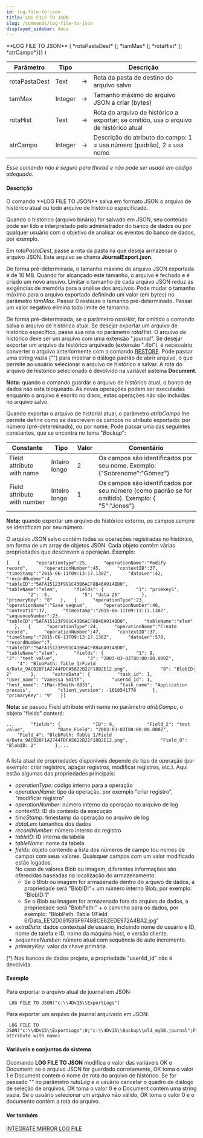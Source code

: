 ```yaml
---
id: log-file-to-json
title: LOG FILE TO JSON
slug: /commands/log-file-to-json
displayed_sidebar: docs
---
```


<!--REF #_command_.LOG FILE TO JSON.Syntax-->**LOG FILE TO JSON** ( *rotaPastaDest* {; *tamMax* {; *rotaHist* {; *atrCampo*}}} )<!-- END REF-->
<!--REF #_command_.LOG FILE TO JSON.Params-->
| Parâmetro | Tipo |  | Descrição |
| --- | --- | --- | --- |
| rotaPastaDest | Text | &#8594;  | Rota da pasta de destino do arquivo salvo |
| tamMax | Integer | &#8594;  | Tamanho máximo do arquivo JSON a criar (bytes) |
| rotaHist | Text | &#8594;  | Rota do arquivo de histórico a exportar; se omitido, usa o arquivo de histórico atual |
| atrCampo | Integer | &#8594;  | Descrição do atributo do campo: 1 = usa número (padrão), 2 = usa nome |

<!-- END REF-->

*Esse comando não é seguro para thread e não pode ser usado em código adequado.*


#### Descrição 

<!--REF #_command_.LOG FILE TO JSON.Summary-->O comando **LOG FILE TO JSON** salva em formato JSON o arquivo de histórico atual ou todo arquivo de histórico especificado.<!-- END REF-->

Quando o histórico (arquivo binário) for salvado em JSON, seu conteúdo pode ser lido e interpretado pelo administrador do banco de dados ou por qualquer usuário com o objetivo de analisar os eventos do banco de dados, por exemplo.

Em *rotaPastaDest*, passe a rota da pasta na que deseja armazenar o arquivo JSON. Este arquivo se chama **JournalExport.json**.

De forma pré-determinada, o tamanho máximo do arquivo JSON exportada é de 10 MB. Quando for alcançado este tamanho, o arquivo é fechado e é criado um novo arquivo. Limitar o tamanho de cada arquivo JSON reduz as exigências de memória para a análise dos arquivos. Pode mudar o tamanho máximo para o arquivo exportado definindo um valor (em bytes) no parâmetro *tamMax*. Passar 0 restaura o tamanho pré-determinado. Passar um valor negativo elimina todo limite de tamanho. 

De forma pré-determinada, se o parâmetro *rotaHist*, for omitido o comando salva o arquivo de histórico atual. Se desejar exportar um arquivo de histórico específico, passe sua rota no parâmetro *rotaHist*. O arquivo de histórico deve ser um arquivo com uma extensão ".journal". Se desejar exportar um arquivo de histórico arquivado (extensão ".4bl"), é necessário converter o arquivo anteriormente com o comando [RESTORE](restore.md). Pode passar uma string vazia ("") para mostrar o diálogo padrão de abrir arquivo, o que permite ao usuário selecionar o arquivo de histórico a salvar. A rota do arquivo de histórico selecionado é devolvido na variável sistema **Document**.

**Nota:** quando o comando guardar o arquivo de histórico atual, o banco de dados não está bloqueado. As novas operações podem ser executadas enquanto o arquivo é escrito no disco, estas operações não são incluidas no arquivo salvo.

Quando exportar o arquivo de historial atual, o parâmetro *atribCampo* lhe permite definir como se descrevem os campos no atributo exportado: por número (pré-determinado), ou por nome. Pode passar uma das seguintes constantes, que se encontra no tema "*Backup*":

| Constante                   | Tipo          | Valor | Comentário                                                                                        |
| --------------------------- | ------------- | ----- | ------------------------------------------------------------------------------------------------- |
| Field attribute with name   | Inteiro longo | 2     | Os campos são identificados por seu nome. Exemplo: {"Sobrenome":"Gómez"}                          |
| Field attribute with number | Inteiro longo | 1     | Os campos são identificados por seu número (como padrão se for omitido). Exemplo: { "5":"Jones"}. |

**Nota:** quando exportar um arquivo de histórico externo, os campos sempre se identificam por seu número.

O arquivo JSON salvo contém todas as operações registradas no histórico, em forma de um array de objetos JSON. Cada objeto contém várias propriedades que descrevem a operação. Exemplo:

```RAW
[   {      "operationType":25,      "operationName":"Modify record",      "operationNumber":45,      "contextID":37,      "timeStamp":"2015-06-11T09:13:17.138Z",      "dataLen":42,      "recordNumber":4,      "tableID":"5AFA15123F991C43B6ACF8B46A914BD0",      "tableName":"elem",      "fields": {            "1": "primkey5",            "2": -5,            "5": "data 25"        },      "primaryKey": "8"   },   {      "operationType":23,      "operationName":"Save seqnum",      "operationNumber":46,      "contextID":37,      "timeStamp":"2015-06-11T09:13:17.138Z",      "sequenceNumber":23,      "tableID":"5AFA15123F991C43B6ACF8B46A914BD0",      "tableName":"elem"    },   {      "operationType":24,      "operationName":"Create record",      "operationNumber":47,      "contextID":37,      "timeStamp":"2015-06-11T09:13:17.138Z",      "dataLen":570,      "recordNumber":7,      "tableID":"5AFA15123F991C43B6ACF8B46A914BD0",      "tableName":"elem",      "fields": {            "1": 9,            "2": "test value",            "3": "2003-03-03T00:00:00.000Z",            "4": "BlobPath: Table 1/Field 4/Data_9ACB28F1A2744FDFA5822B22F18B2E12.png",            "8": "BlobID: 2"       },      "extraData": {          "task_id": 1,          "user_name": "Vanessa Smith",          "user4d_id": 1,          "host_name": "iMac-VSmith-0833",          "task_name": "Application process",          "client_version": -1610541776      },      "primaryKey": "9"   }]
```

**Nota:** se passou Field attribute with name no parâmetro *atribCampo*, o objeto "fields" conterá:  

```RAW
...      "fields": {            "ID": 9,            "Field_2": "test value",            "Date_Field": "2003-03-03T00:00:00.000Z",            "Field_4": "BlobPath: Table 1/Field 4/Data_9ACB28F1A2744FDFA5822B22F18B2E12.png",            "Field_8": "BlobID: 2"       },...
```

##### 

A lista atual de propriedades disponíveis depende do tipo de operação (por exemplo: criar registros, apagar registros, modificar registros, etc.). Aqui estão algumas das propriedades principais:

* *operationType*: código interno para a operação
* *operationName*: tipo da operação, por exemplo "criar registro", "modificar registro"
* *operationNumber*: número interno da operação no arquivo de log
* *contextID*: ID do contexto da execução
* *timeStamp*: timestamp da operação no arquivo de log
* *dataLen*: tamanhos dos dados
* *recordNumber*: número interno do registro
* *tableID*: ID interna da tabela
* *tableName*: nome da tabela
* *fields*: objeto contendo a lista dos nùmeros de campo (ou nomes de campo) com seus valores. Quaisquer campos com um valor modificado estão logados.  
No caso de valores Blob ou imagem, diferentes informações são oferecidas baseadas na localização do armazenamento:  
   * Se o Blob ou imagem for armazenado dentro do arquivo de dados, a propriedade será "BlobID:"+ um número interno Blob, por exemplo: "BlobID:1"  
   * Se o Blob ou imagem for armazenado fora do arquivo de dados, a propriedade será "BlobPath:" + o caminho para os dados, por exemplo: "BlobPath: Table 1/Field 6/Data\_EE12D091535F9748BCE62EDE972A4BA2.jpg"
* *extraData*: dados contextual de usuário, incluindo nome do usuário e ID, nome de tarefa e ID, nome da máquina host, e versão cliente.
* *sequenceNumber*: número atual com sequência de auto incremento.
* *primaryKey*: valor da chave primária.

(\*) Nos bancos de dados projeto, a propriedade "user4d\_id" não é devolvida.

#### Exemplo 

Para exportar o arquivo atual de journal em JSON:

```4d
 LOG FILE TO JSON("c:\\4Dv15\\ExportLogs")
```

Para exportar um arquivo de journal arquivado em JSON:

```4d
 LOG FILE TO JSON("c:\\4Dv15\\ExportLogs";0;"c:\\4Dv15\\Backup\\old_myDB.journal";Field attribute with name)
```

#### Variáveis e conjuntos do sistema 

Ocomando **LOG FILE TO JSON** modifica o valor das variáveis OK e Document: se o arquivo JSON for guardado corretamente, OK toma o valor 1 e Document contem o nome de rota do arquivo de histórico. Se for passado "" no parâmetro *rutaLog* e o usuário cancelar o quadro de diálogo de seleção de arquivos, OK toma o valor 0 e o Document contém uma string vazia. Se o usuário selecionar um arquivo não válido, OK toma o valor 0 e o documento contém a rota do arquivo.  

#### Ver também 

  
[INTEGRATE MIRROR LOG FILE](integrate-mirror-log-file.md)  